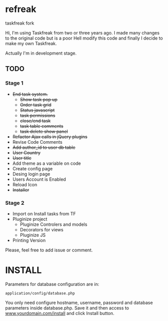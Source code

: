refreak
=======

taskfreak fork

Hi, I'm using Taskfreak from two or three years ago. I made many changes to the original code but is a poor Hell modify this code and finally I decide to make my own Taskfreak.

Actually I'm in development stage.

TODO
----

### Stage 1
+ ~~End task system.~~
    + ~~Show task pop up~~
    + ~~Order task grid~~
    + ~~Status javascript~~
    + ~~task permissions~~
    + ~~close/end task~~
    + ~~task table comments~~
    + ~~task delete show panel~~
+ ~~Refactor Ajax calls in jQuery plugins~~
+ Revise Code Comments
+ ~~Add author_id to user db table~~
+ ~~User Country~~
+ ~~User title~~
+ Add theme as a variable on code
+ Create config page
+ Desing login page
+ Users Account is Enabled
+ Reload Icon
+ ~~Installer~~

### Stage 2
+ Import on Install tasks from TF
+ Pluginize project
    + Pluginize Controlers and models
    + Decorators for views
    + Pluginize JS
+ Printing Version

Please, feel free to add issue or comment.

INSTALL
=======
Parameters for database configuration are in:

    application/config/database.php

You only need configure hostname, username, password and database parameters inside database.php. Save it and 
then access to www.yourdomain.com/install and click Install button.
